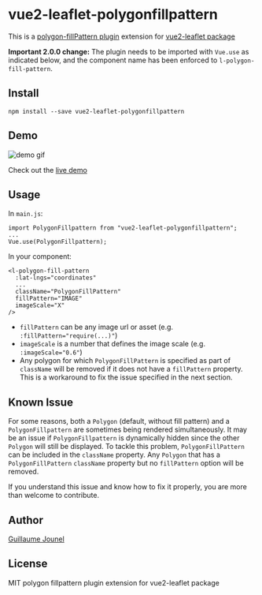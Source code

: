 # vue2-leaflet-polygonfillpattern

This is a [polygon-fillPattern plugin](https://github.com/lwsu/leaflet-polygon-fillPattern) extension for [vue2-leaflet package](https://github.com/KoRiGaN/Vue2Leaflet)

**Important 2.0.0 change:** The plugin needs to be imported with `Vue.use` as indicated below, and the component name has been enforced to `l-polygon-fill-pattern`.

## Install

    npm install --save vue2-leaflet-polygonfillpattern

## Demo

![demo gif](http://guillaumejounel.com/dev/vue2-leaflet-polygonfillpattern/demo.gif)

Check out the [live demo](http://guillaumejounel.com/dev/vue2-leaflet-polygonfillpattern/)

## Usage

In `main.js`:

    import PolygonFillpattern from "vue2-leaflet-polygonfillpattern";
    ...
    Vue.use(PolygonFillpattern);

In your component:

    <l-polygon-fill-pattern
      :lat-lngs="coordinates"
      ...
      className="PolygonFillPattern"
      fillPattern="IMAGE"
      imageScale="X"
    />

- `fillPattern` can be any image url or asset (e.g. `:fillPattern="require(...)"`)
- `imageScale` is a number that defines the image scale (e.g. `:imageScale="0.6"`)
- Any polygon for which `PolygonFillPattern` is specified as part of `className` will be removed if it does not have a `fillPattern` property. This is a workaround to fix the issue specified in the next section.

## Known Issue

For some reasons, both a `Polygon` (default, without fill pattern) and a `PolygonFillpattern` are sometimes being rendered simultaneously. It may be an issue if `PolygonFillpattern` is dynamically hidden since the other `Polygon` will still be displayed. To tackle this problem, `PolygonFillPattern` can be included in the `className` property. Any `Polygon` that has a `PolygonFillPattern` `className` property but no `fillPattern` option will be removed.

If you understand this issue and know how to fix it properly, you are more than welcome to contribute.

## Author

[Guillaume Jounel](https://github.com/guillaumejounel/)

## License

MIT
polygon fillpattern plugin extension for vue2-leaflet package
